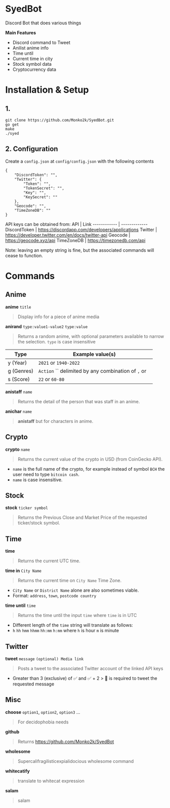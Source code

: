 

# SyedBot
Discord Bot that does various things

**Main Features**

- Discord command to Tweet
- Anilist anime info
- Time until
- Current time in city
- Stock symbol data 
- Cryptocurrency data

# Installation & Setup
## 1. 
```
git clone https://github.com/Monko2k/SyedBot.git
go get
make
./syed
```

## 2. Configuration
Create a `config.json` at `config/config.json` with the following contents
```
{
    "DiscordToken": "",
    "Twitter": {
        "Token": "",
        "TokenSecret": "",
        "Key": "",
        "KeySecret": ""
    },
    "Geocode": "",
    "TimeZoneDB": ""
}
```
API keys can be obtained from:
API | Link
------------ | -------------
DiscordToken | https://discordapp.com/developers/applications
Twitter | https://developer.twitter.com/en/docs/twitter-api
Geocode | https://geocode.xyz/api
TimeZoneDB | https://timezonedb.com/api

Note: leaving an empty string is fine, but the associated commands will cease to function.


# Commands
## Anime
**anime** `title` 
> Display info for a piece of anime media

**anirand** `type:value1-value2` `type:value`
> Returns a random anime, with optional parameters available to narrow the selection.
`type` is case insensitive

Type | Example value(s)
------------ | -------------
y (Year) | `2021` or `1940-2022`
g (Genres) | `Action` `` delimited by any combination of `,` or ` `
s (Score) | `22` or `60-80`

**anistaff** `name` 
> Returns the detail of the person that was staff in an anime.

**anichar** `name` 
> **anistaff** but for characters in anime.

## Crypto
**crypto** `name` 
> Returns the current value of the crypto in USD (from CoinGecko API).
- `name` is the full name of the crypto, for example instead of symbol `BCH` the user need to type `bitcoin cash`.
- `name` is case insensitive.

## Stock
**stock** `ticker symbol` 
> Returns the Previous Close and Market Price of the requested ticker/stock symbol.

## Time
**time**
> Returns the current UTC time.

**time in** `City Name`
> Returns the current time on `City Name` Time Zone.
- `City Name` or `District Name` alone are also sometimes viable.
- Format: `address`, `town`, `postcode country`

**time until** `time`
> Returns the time until the input `time` where `time` is in UTC 
- Different length of the `time` string will translate as follows:
- `h` `hh` `hmm` `hhmm` `hh:mm` `h:mm` where `h` is hour `m` is minute

## Twitter

**tweet** `message` `(optional) Media link`
> Posts a tweet to the associated Twitter account of the linked API keys
- Greater than 3 (exclusive) of ✅ and ✅ + 2 > 🖕 is required to tweet the requested message

## Misc

**choose** `option1`, `option2`, `option3` ...
> For decidophobia needs

**github**
> Returns https://github.com/Monko2k/SyedBot

**wholesome**
> Supercalifragilisticexpialidocious wholesome command

**whitecatify**
> translate to whitecat expression

**salam**
> salam
